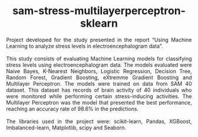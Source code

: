 <div align="center">

# sam-stress-multilayerperceptron-sklearn

<div align="justify">
Project developed for the study presented in the report “Using Machine Learning to analyze stress levels in electroencephalogram data”. 
<br><br>
This study consists of evaluating Machine Learning models for classifying stress levels using electroencephalogram data. The models evaluated were Naive Bayes, K-Nearest Neighbors, Logistic Regression, Decision Tree, Random Forest, Gradient Boosting, eXtremme Gradient Boosting and Multilayer Perceptron. The models were trained on data from SAM 40 dataset. This dataset has records of brain activity of 40 individuals who were monitored while performing certain stress-inducing activities. The Multilayer Perceptron was the model that presented the best performance, reaching an accuracy rate of 98.6% in the predictions.
<br><br>
The libraries used in the project were: scikit-learn, Pandas, XGBoost, Imbalanced-learn, Matplotlib, scipy and Seaborn.
